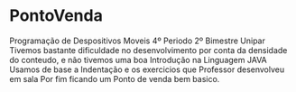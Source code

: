 # PontoVenda
Programação de Despositivos Moveis 4º Periodo 2º Bimestre Unipar 
Tivemos bastante dificuldade no desenvolvimento por conta da densidade do conteudo, e não tivemos uma boa Introdução na Linguagem JAVA
Usamos de base a Indentação e os exercicios que Professor desenvolveu em sala
Por fim ficando um Ponto de venda bem basico.
